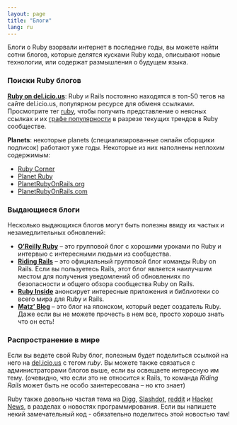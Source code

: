 ```yaml
---
layout: page
title: "Блоги"
lang: ru
---
```


Блоги о Ruby взорвали интернет в последние годы, вы можете найти сотни
блогов, которые делятся кусками Ruby кода, описывают новые технологии,
или содержат размышления о будущем языка.

### Поиски Ruby блогов

[**Ruby on del.icio.us**][1]\: Ruby и Rails постоянно находятся в топ-50
тегов на сайте del.icio.us, популярном ресурсе для обменя ссылками.
Просмотрите тег [ruby][1], чтобы получить представление о неясных ссылках и их
[графе популярности][2] в разрезе текущих трендов в Ruby сообществе.

**Planets**\: некоторые planets (специализированные онлайн сборщики подписок)
работают уже годы. Некоторые из них наполнены неплохим содержимым:

* [Ruby Corner][4]
* [Planet Ruby][5]
* [PlanetRubyOnRails.org][6]
* [PlanetRubyOnRails.com][7]

### Выдающиеся блоги

Несколько выдающихся блогов могут быть полезны ввиду их частых и
незамедлительных обновлений:

* [**O’Reilly Ruby**][8] – это групповой блог с хорошими уроками по Ruby и
  интервью с интересными людьми из сообщества.
* [**Riding Rails**][9] – это официальный групповой блог команды Ruby on Rails.
  Если вы пользуетесь Rails, этот блог является наилучшим местом для
  получения уведомлений об обновлениях по безопасности и общего обзора
  сообщества Ruby on Rails.
* [**Ruby Inside**][10] анонсирует интересные приложения и библиотеки со
  всего мира для Ruby и Rails.
* [**Matz’ Blog**][11] – это блог на японском, который ведет создатель
  Ruby. Даже если вы не можете прочесть в нем все, просто хорошо знать
  что он есть!

### Распространение в мире

Если вы ведете свой Ruby блог, полезным будет поделиться ссылкой на него
на [del.icio.us][12] с тегом *ruby*. Вы можете также связаться с
администраторами блогов выше, если вы освещаете интересную им тему.
(очевидно, что если это не относится к Rails, то команда *Riding Rails*
может быть не особо заинтересована – но кто знает)

Ruby также довольно частая тема на [Digg][13], [Slashdot][14],
[reddit][15] и [Hacker News][16], в разделах о новостях
программирования. Если вы напишете некий замечательный код - обязательно
поделитесь этой новостью там!



[1]: http://del.icio.us/tag/ruby
[2]: http://del.icio.us/popular/ruby
[4]: http://rubycorner.com
[5]: http://planetruby.0x42.net/
[6]: http://www.planetrubyonrails.org/
[7]: http://www.planetrubyonrails.com/
[8]: http://oreillynet.com/ruby/
[9]: http://weblog.rubyonrails.org/
[10]: http://www.rubyinside.com/
[11]: http://www.rubyist.net/~matz/
[12]: http://del.icio.us
[13]: http://digg.com/programming
[14]: http://developers.slashdot.org/
[15]: http://www.reddit.com/r/ruby
[16]: http://news.ycombinator.com/
